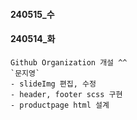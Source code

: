#### 240515_수 ####

#### 240514_화 ####    
    Github Organization 개설 ^^    
    `문지영`        
    - slideImg 편집, 수정   
    - header, footer scss 구현
    - productpage html 설계
